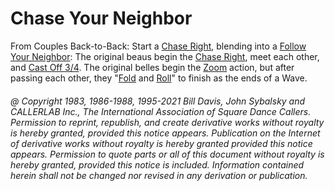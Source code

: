
# Chase Your Neighbor

From Couples Back-to-Back: Start a 
[Chase Right](../plus/chase_right.md), blending into a 
[Follow Your Neighbor](../plus/follow_your_neighbor.md): 
The original beaus begin the [Chase Right](../plus/chase_right.md), 
meet each other, and
[Cast Off 3/4](../ms/cast_off_three_quarters.md). 
The original belles begin the [Zoom](../b2/zoom.md) action, but
after passing each other, they "[Fold](../ms/fold.md) and 
[Roll](../plus/anything_and_roll.md)" to finish as the ends of a Wave.

###### @ Copyright 1983, 1986-1988, 1995-2021 Bill Davis, John Sybalsky and CALLERLAB Inc., The International Association of Square Dance Callers. Permission to reprint, republish, and create derivative works without royalty is hereby granted, provided this notice appears. Publication on the Internet of derivative works without royalty is hereby granted provided this notice appears. Permission to quote parts or all of this document without royalty is hereby granted, provided this notice is included. Information contained herein shall not be changed nor revised in any derivation or publication.
